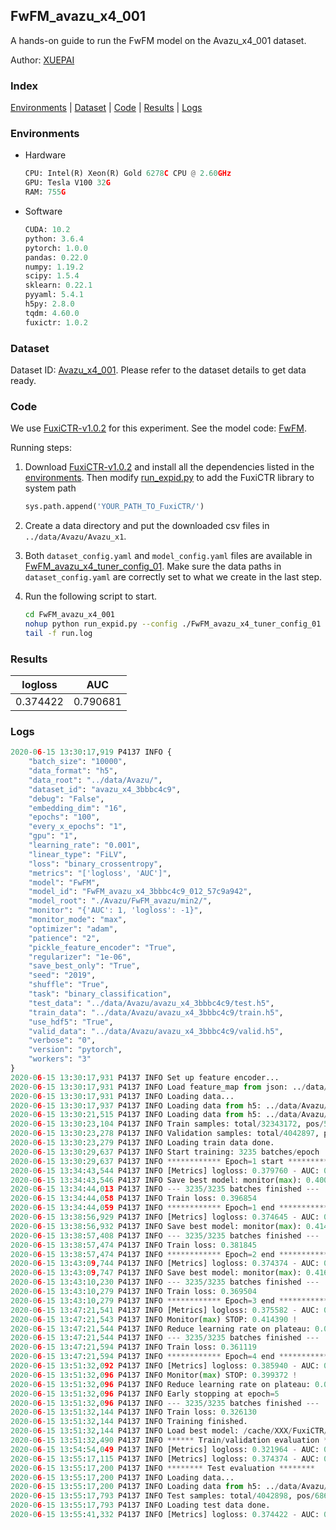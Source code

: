 ## FwFM_avazu_x4_001

A hands-on guide to run the FwFM model on the Avazu_x4_001 dataset.

Author: [XUEPAI](https://github.com/xue-pai)

### Index
[Environments](#Environments) | [Dataset](#Dataset) | [Code](#Code) | [Results](#Results) | [Logs](#Logs)

### Environments
+ Hardware

  ```python
  CPU: Intel(R) Xeon(R) Gold 6278C CPU @ 2.60GHz
  GPU: Tesla V100 32G
  RAM: 755G

  ```

+ Software

  ```python
  CUDA: 10.2
  python: 3.6.4
  pytorch: 1.0.0
  pandas: 0.22.0
  numpy: 1.19.2
  scipy: 1.5.4
  sklearn: 0.22.1
  pyyaml: 5.4.1
  h5py: 2.8.0
  tqdm: 4.60.0
  fuxictr: 1.0.2
  ```

### Dataset
Dataset ID: [Avazu_x4_001](https://github.com/openbenchmark/BARS/blob/master/ctr_prediction/datasets/Avazu/README.md#Avazu_x4_001). Please refer to the dataset details to get data ready.

### Code

We use [FuxiCTR-v1.0.2](https://github.com/xue-pai/FuxiCTR/tree/v1.0.2) for this experiment. See the model code: [FwFM](https://github.com/xue-pai/FuxiCTR/blob/v1.0.2/fuxictr/pytorch/models/FwFM.py).

Running steps:

1. Download [FuxiCTR-v1.0.2](https://github.com/xue-pai/FuxiCTR/archive/refs/tags/v1.0.2.zip) and install all the dependencies listed in the [environments](#environments). Then modify [run_expid.py](./run_expid.py#L5) to add the FuxiCTR library to system path
    
    ```python
    sys.path.append('YOUR_PATH_TO_FuxiCTR/')
    ```

2. Create a data directory and put the downloaded csv files in `../data/Avazu/Avazu_x1`.

3. Both `dataset_config.yaml` and `model_config.yaml` files are available in [FwFM_avazu_x4_tuner_config_01](./FwFM_avazu_x4_tuner_config_01). Make sure the data paths in `dataset_config.yaml` are correctly set to what we create in the last step.

4. Run the following script to start.

    ```bash
    cd FwFM_avazu_x4_001
    nohup python run_expid.py --config ./FwFM_avazu_x4_tuner_config_01 --expid FwFM_avazu_x4_012_3a5f1b67 --gpu 0 > run.log &
    tail -f run.log
    ```

### Results

| logloss | AUC  |
|:--------------------:|:--------------------:|
| 0.374422 | 0.790681  |


### Logs
```python
2020-06-15 13:30:17,919 P4137 INFO {
    "batch_size": "10000",
    "data_format": "h5",
    "data_root": "../data/Avazu/",
    "dataset_id": "avazu_x4_3bbbc4c9",
    "debug": "False",
    "embedding_dim": "16",
    "epochs": "100",
    "every_x_epochs": "1",
    "gpu": "1",
    "learning_rate": "0.001",
    "linear_type": "FiLV",
    "loss": "binary_crossentropy",
    "metrics": "['logloss', 'AUC']",
    "model": "FwFM",
    "model_id": "FwFM_avazu_x4_3bbbc4c9_012_57c9a942",
    "model_root": "./Avazu/FwFM_avazu/min2/",
    "monitor": "{'AUC': 1, 'logloss': -1}",
    "monitor_mode": "max",
    "optimizer": "adam",
    "patience": "2",
    "pickle_feature_encoder": "True",
    "regularizer": "1e-06",
    "save_best_only": "True",
    "seed": "2019",
    "shuffle": "True",
    "task": "binary_classification",
    "test_data": "../data/Avazu/avazu_x4_3bbbc4c9/test.h5",
    "train_data": "../data/Avazu/avazu_x4_3bbbc4c9/train.h5",
    "use_hdf5": "True",
    "valid_data": "../data/Avazu/avazu_x4_3bbbc4c9/valid.h5",
    "verbose": "0",
    "version": "pytorch",
    "workers": "3"
}
2020-06-15 13:30:17,931 P4137 INFO Set up feature encoder...
2020-06-15 13:30:17,931 P4137 INFO Load feature_map from json: ../data/Avazu/avazu_x4_3bbbc4c9/feature_map.json
2020-06-15 13:30:17,931 P4137 INFO Loading data...
2020-06-15 13:30:17,937 P4137 INFO Loading data from h5: ../data/Avazu/avazu_x4_3bbbc4c9/train.h5
2020-06-15 13:30:21,515 P4137 INFO Loading data from h5: ../data/Avazu/avazu_x4_3bbbc4c9/valid.h5
2020-06-15 13:30:23,104 P4137 INFO Train samples: total/32343172, pos/5492052, neg/26851120, ratio/16.98%
2020-06-15 13:30:23,278 P4137 INFO Validation samples: total/4042897, pos/686507, neg/3356390, ratio/16.98%
2020-06-15 13:30:23,279 P4137 INFO Loading train data done.
2020-06-15 13:30:29,637 P4137 INFO Start training: 3235 batches/epoch
2020-06-15 13:30:29,637 P4137 INFO ************ Epoch=1 start ************
2020-06-15 13:34:43,544 P4137 INFO [Metrics] logloss: 0.379760 - AUC: 0.780668
2020-06-15 13:34:43,546 P4137 INFO Save best model: monitor(max): 0.400908
2020-06-15 13:34:44,013 P4137 INFO --- 3235/3235 batches finished ---
2020-06-15 13:34:44,058 P4137 INFO Train loss: 0.396854
2020-06-15 13:34:44,059 P4137 INFO ************ Epoch=1 end ************
2020-06-15 13:38:56,929 P4137 INFO [Metrics] logloss: 0.374645 - AUC: 0.789315
2020-06-15 13:38:56,932 P4137 INFO Save best model: monitor(max): 0.414671
2020-06-15 13:38:57,408 P4137 INFO --- 3235/3235 batches finished ---
2020-06-15 13:38:57,474 P4137 INFO Train loss: 0.381845
2020-06-15 13:38:57,474 P4137 INFO ************ Epoch=2 end ************
2020-06-15 13:43:09,744 P4137 INFO [Metrics] logloss: 0.374374 - AUC: 0.790695
2020-06-15 13:43:09,747 P4137 INFO Save best model: monitor(max): 0.416321
2020-06-15 13:43:10,230 P4137 INFO --- 3235/3235 batches finished ---
2020-06-15 13:43:10,279 P4137 INFO Train loss: 0.369504
2020-06-15 13:43:10,279 P4137 INFO ************ Epoch=3 end ************
2020-06-15 13:47:21,541 P4137 INFO [Metrics] logloss: 0.375582 - AUC: 0.789973
2020-06-15 13:47:21,543 P4137 INFO Monitor(max) STOP: 0.414390 !
2020-06-15 13:47:21,544 P4137 INFO Reduce learning rate on plateau: 0.000100
2020-06-15 13:47:21,544 P4137 INFO --- 3235/3235 batches finished ---
2020-06-15 13:47:21,594 P4137 INFO Train loss: 0.361119
2020-06-15 13:47:21,594 P4137 INFO ************ Epoch=4 end ************
2020-06-15 13:51:32,092 P4137 INFO [Metrics] logloss: 0.385940 - AUC: 0.785312
2020-06-15 13:51:32,096 P4137 INFO Monitor(max) STOP: 0.399372 !
2020-06-15 13:51:32,096 P4137 INFO Reduce learning rate on plateau: 0.000010
2020-06-15 13:51:32,096 P4137 INFO Early stopping at epoch=5
2020-06-15 13:51:32,096 P4137 INFO --- 3235/3235 batches finished ---
2020-06-15 13:51:32,144 P4137 INFO Train loss: 0.326130
2020-06-15 13:51:32,144 P4137 INFO Training finished.
2020-06-15 13:51:32,144 P4137 INFO Load best model: /cache/XXX/FuxiCTR/benchmarks/Avazu/FwFM_avazu/min2/avazu_x4_3bbbc4c9/FwFM_avazu_x4_3bbbc4c9_012_57c9a942_model.ckpt
2020-06-15 13:51:32,490 P4137 INFO ****** Train/validation evaluation ******
2020-06-15 13:54:54,049 P4137 INFO [Metrics] logloss: 0.321964 - AUC: 0.863177
2020-06-15 13:55:17,115 P4137 INFO [Metrics] logloss: 0.374374 - AUC: 0.790695
2020-06-15 13:55:17,200 P4137 INFO ******** Test evaluation ********
2020-06-15 13:55:17,200 P4137 INFO Loading data...
2020-06-15 13:55:17,200 P4137 INFO Loading data from h5: ../data/Avazu/avazu_x4_3bbbc4c9/test.h5
2020-06-15 13:55:17,793 P4137 INFO Test samples: total/4042898, pos/686507, neg/3356391, ratio/16.98%
2020-06-15 13:55:17,793 P4137 INFO Loading test data done.
2020-06-15 13:55:41,332 P4137 INFO [Metrics] logloss: 0.374422 - AUC: 0.790681

```

